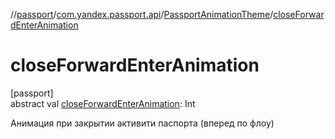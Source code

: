 //[passport](../../../index.md)/[com.yandex.passport.api](../index.md)/[PassportAnimationTheme](index.md)/[closeForwardEnterAnimation](close-forward-enter-animation.md)

# closeForwardEnterAnimation

[passport]\
abstract val [closeForwardEnterAnimation](close-forward-enter-animation.md): Int

Анимация при закрытии активити паспорта (вперед по флоу)
